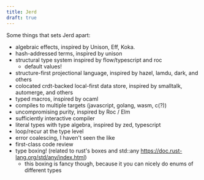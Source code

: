 ```yaml
---
title: Jerd
draft: true
---
```


Some things that sets Jerd apart:

- algebraic effects, inspired by Unison, Eff, Koka.
- hash-addressed terms, inspired by unison
- structural type system inspired by flow/typescript and roc
  - default values!
- structure-first projectional language, inspired by hazel, lamdu, dark, and others
- colocated crdt-backed local-first data store, inspired by smalltalk, automerge, and others
- typed macros, inspired by ocaml
- compiles to multiple targets (javascript, golang, wasm, c(?))
- uncompromising purity, inspired by Roc / Elm
- sufficiently interactive compiler
- literal types with type algebra, inspired by zed, typescript
- loop/recur at the type level
- error coalescing, I haven't seen the like
- first-class code review
- type boxing! (related to rust's boxes and std::any https://doc.rust-lang.org/std/any/index.html)
  - this boxing is fancy though, because it you can nicely do enums of different types

